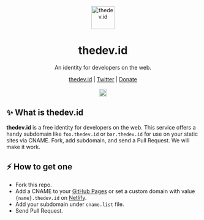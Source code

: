 <p align="center">
  <a href="https://thedev.id">
    <img src="https://avatar.fly.dev/puredns.svg?text=t" alt="thedev.id" height="60"/>
  </a>
</p>

<h1 align="center">thedev.id</h1>

<p align="center">An identity for developers on the web.</p>

<p align="center">
  <a href="https://thedev.id">thedev.id</a> |
  <a href="https://twitter.com/fransallen">Twitter</a> |
  <a href="https://www.patreon.com/fransallen">Donate</a>
  <br /><br />
	<a href="https://github.com/fransallen/thedev.id/contributors">
    <img src="https://img.shields.io/github/contributors/fransallen/thedev.id?color=brightgreen" alt="Contributors" height="20"/>
  </a>
</p>

## :sparkles: What is thedev.id

**thedev.id** is a free identity for developers on the web. This service offers a handy subdomain like `foo.thedev.id` or `bar.thedev.id` for use on your static sites via CNAME. Fork, add subdomain, and send a Pull Request. We will make it work.

## :zap: How to get one

- Fork this repo.
- Add a CNAME to your [GitHub Pages](https://pages.github.com) or set a custom domain with value `{name}.thedev.id` on [Netlify](https://www.netlify.com).
- Add your subdomain under `cname.list` file.
- Send Pull Request.